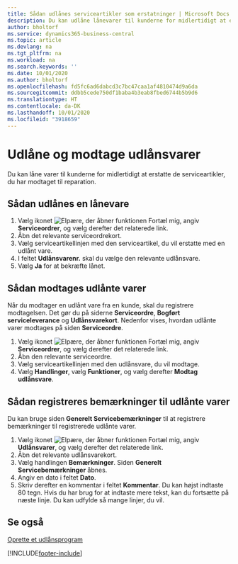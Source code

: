 ```yaml
---
title: Sådan udlånes serviceartikler som erstatninger | Microsoft Docs
description: Du kan udlåne lånevarer til kunderne for midlertidigt at erstatte de serviceartikler, du har modtaget til reparation.
author: bholtorf
ms.service: dynamics365-business-central
ms.topic: article
ms.devlang: na
ms.tgt_pltfrm: na
ms.workload: na
ms.search.keywords: ''
ms.date: 10/01/2020
ms.author: bholtorf
ms.openlocfilehash: fd5fc6ad6dabcd3c7bc47caa1af4810474d9a6da
ms.sourcegitcommit: ddbb5cede750df1baba4b3eab8fbed6744b5b9d6
ms.translationtype: HT
ms.contentlocale: da-DK
ms.lasthandoff: 10/01/2020
ms.locfileid: "3918659"
---
```

# <a name="lend-and-receive-loaners"></a>Udlåne og modtage udlånsvarer
Du kan låne varer til kunderne for midlertidigt at erstatte de serviceartikler, du har modtaget til reparation.  
  
## <a name="to-lend-a-loaner-item"></a>Sådan udlånes en lånevare    
1. Vælg ikonet ![Elpære, der åbner funktionen Fortæl mig](media/ui-search/search_small.png "Fortæl mig, hvad du vil foretage dig"), angiv **Serviceordrer**, og vælg derefter det relaterede link.  
2. Åbn det relevante serviceordrekort.  
3. Vælg serviceartikellinjen med den serviceartikel, du vil erstatte med en udlånt vare.  
4. I feltet **Udlånsvarenr.** skal du vælge den relevante udlånsvare.  
5. Vælg **Ja** for at bekræfte lånet.  

## <a name="to-receive-a-loaner"></a>Sådan modtages udlånte varer  
Når du modtager en udlånt vare fra en kunde, skal du registrere modtagelsen. Det gør du på siderne **Serviceordre**, **Bogført serviceleverance** og **Udlånsvarekort**. Nedenfor vises, hvordan udlånte varer modtages på siden **Serviceordre**.  
  
1. Vælg ikonet ![Elpære, der åbner funktionen Fortæl mig](media/ui-search/search_small.png "Fortæl mig, hvad du vil foretage dig"), angiv **Serviceordrer**, og vælg derefter det relaterede link.  
2. Åbn den relevante serviceordre.  
3. Vælg serviceartikellinjen med den udlånsvare, du vil modtage.  
4. Vælg **Handlinger**, vælg **Funktioner**, og vælg derefter **Modtag udlånsvare**.  

## <a name="to-register-loaner-comments"></a>Sådan registreres bemærkninger til udlånte varer  
Du kan bruge siden **Generelt Servicebemærkninger** til at registrere bemærkninger til registrerede udlånte varer.  
  
1. Vælg ikonet ![Elpære, der åbner funktionen Fortæl mig](media/ui-search/search_small.png "Fortæl mig, hvad du vil foretage dig"), angiv **Udlånsvarer**, og vælg derefter det relaterede link.  
2. Åbn det relevante udlånsvarekort.  
3. Vælg handlingen **Bemærkninger**. Siden **Generelt Servicebemærkninger** åbnes.  
4. Angiv en dato i feltet **Dato**.  
5. Skriv derefter en kommentar i feltet **Kommentar**. Du kan højst indtaste 80 tegn. Hvis du har brug for at indtaste mere tekst, kan du fortsætte på næste linje. Du kan udfylde så mange linjer, du vil.  
  
## <a name="see-also"></a>Se også  
[Oprette et udlånsprogram](service-how-setup-loaner-program.md)   


[!INCLUDE[footer-include](includes/footer-banner.md)]